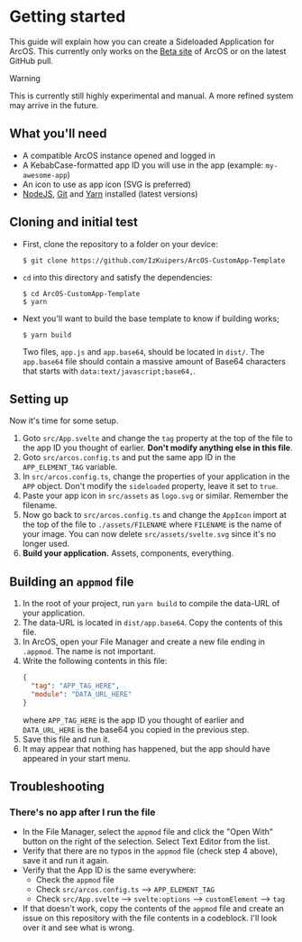 # Getting started

This guide will explain how you can create a Sideloaded Application for ArcOS. This currently only works on the [Beta site](https://beta.izk-arcos.nl/) of ArcOS or on the latest GitHub pull.

> [!WARNING]
> This is currently still highly experimental and manual. A more refined system may arrive in the future.

## What you'll need

- A compatible ArcOS instance opened and logged in
- A KebabCase-formatted app ID you will use in the app (example: `my-awesome-app`)
- An icon to use as app icon (SVG is preferred)
- [NodeJS](https://nodejs.org), [Git](https://git-scm.com/) and [Yarn](https://yarnpkg.com/) installed (latest versions)

## Cloning and initial test

- First, clone the repository to a folder on your device:

  ```
  $ git clone https://github.com/IzKuipers/ArcOS-CustomApp-Template
  ```

- `cd` into this directory and satisfy the dependencies:

  ```
  $ cd ArcOS-CustomApp-Template
  $ yarn
  ```

- Next you'll want to build the base template to know if building works;

  ```
  $ yarn build
  ```

  Two files, `app.js` and `app.base64`, should be located in `dist/`. The `app.base64` file should contain a massive amount of Base64 characters that starts with `data:text/javascript;base64,`.

## Setting up

Now it's time for some setup.

1. Goto `src/App.svelte` and change the `tag` property at the top of the file to the app ID you thought of earlier. **Don't modify anything else in this file**.
2. Goto `src/arcos.config.ts` and put the same app ID in the `APP_ELEMENT_TAG` variable.
3. In `src/arcos.config.ts`, change the properties of your application in the `APP` object. Don't modify the `sideloaded` property, leave it set to `true`.
4. Paste your app icon in `src/assets` as `logo.svg` or similar. Remember the filename.
5. Now go back to `src/arcos.config.ts` and change the `AppIcon` import at the top of the file to `./assets/FILENAME` where `FILENAME` is the name of your image. You can now delete `src/assets/svelte.svg` since it's no longer used.
6. **Build your application.** Assets, components, everything.

## Building an `appmod` file

1. In the root of your project, run `yarn build` to compile the data-URL of your application.
2. The data-URL is located in `dist/app.base64`. Copy the contents of this file.
3. In ArcOS, open your File Manager and create a new file ending in `.appmod`. The name is not important.
4. Write the following contents in this file:
   ```json
   {
     "tag": "APP_TAG_HERE",
     "module": "DATA_URL_HERE"
   }
   ```
   where `APP_TAG_HERE` is the app ID you thought of earlier and `DATA_URL_HERE` is the base64 you copied in the previous step.
5. Save this file and run it.
6. It may appear that nothing has happened, but the app should have appeared in your start menu.

## Troubleshooting

### There's no app after I run the file

- In the File Manager, select the `appmod` file and click the "Open With" button on the right of the selection. Select Text Editor from the list.
- Verify that there are no typos in the `appmod` file (check step 4 above), save it and run it again.
- Verify that the App ID is the same everywhere:
  - Check the `appmod` file
  - Check `src/arcos.config.ts` --> `APP_ELEMENT_TAG`
  - Check `src/App.svelte` --> `svelte:options` --> `customElement` --> `tag`
- If that doesn't work, copy the contents of the `appmod` file and create an issue on this repository with the file contents in a codeblock. I'll look over it and see what is wrong.

